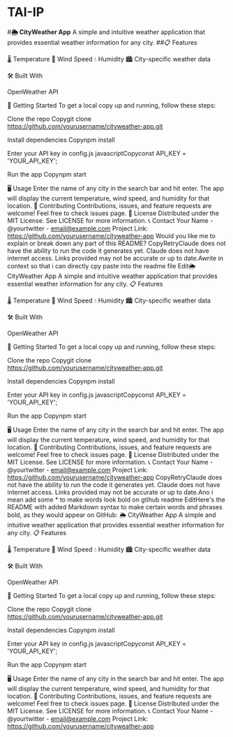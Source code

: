 # TAI-IP

#**🌦️ CityWeather App**
A simple and intuitive weather application that provides essential weather information for any city.
##📋 Features

🌡️ Temperature
💨 Wind Speed
💧 Humidity
🏙️ City-specific weather data

🛠️ Built With

OpenWeather API

🚀 Getting Started
To get a local copy up and running, follow these steps:

Clone the repo
Copygit clone https://github.com/yourusername/cityweather-app.git

Install dependencies
Copynpm install

Enter your API key in config.js
javascriptCopyconst API_KEY = 'YOUR_API_KEY';

Run the app
Copynpm start


🖥️ Usage
Enter the name of any city in the search bar and hit enter. The app will display the current temperature, wind speed, and humidity for that location.
🤝 Contributing
Contributions, issues, and feature requests are welcome! Feel free to check issues page.
📝 License
Distributed under the MIT License. See LICENSE for more information.
📞 Contact
Your Name - @yourtwitter - email@example.com
Project Link: https://github.com/yourusername/cityweather-app
Would you like me to explain or break down any part of this README? CopyRetryClaude does not have the ability to run the code it generates yet. Claude does not have internet access. Links provided may not be accurate or up to date.Awrite in context so that i can directly cpy paste into the readme file Edit🌦️ CityWeather App
A simple and intuitive weather application that provides essential weather information for any city.
📋 Features

🌡️ Temperature
💨 Wind Speed
💧 Humidity
🏙️ City-specific weather data

🛠️ Built With

OpenWeather API

🚀 Getting Started
To get a local copy up and running, follow these steps:

Clone the repo
Copygit clone https://github.com/yourusername/cityweather-app.git

Install dependencies
Copynpm install

Enter your API key in config.js
javascriptCopyconst API_KEY = 'YOUR_API_KEY';

Run the app
Copynpm start


🖥️ Usage
Enter the name of any city in the search bar and hit enter. The app will display the current temperature, wind speed, and humidity for that location.
🤝 Contributing
Contributions, issues, and feature requests are welcome! Feel free to check issues page.
📝 License
Distributed under the MIT License. See LICENSE for more information.
📞 Contact
Your Name - @yourtwitter - email@example.com
Project Link: https://github.com/yourusername/cityweather-app CopyRetryClaude does not have the ability to run the code it generates yet. Claude does not have internet access. Links provided may not be accurate or up to date.Ano i mean add some * to make words look bold on gtihub readme EditHere's the README with added Markdown syntax to make certain words and phrases bold, as they would appear on GitHub:
🌦️ CityWeather App
A simple and intuitive weather application that provides essential weather information for any city.
📋 Features

🌡️ Temperature
💨 Wind Speed
💧 Humidity
🏙️ City-specific weather data

🛠️ Built With

OpenWeather API

🚀 Getting Started
To get a local copy up and running, follow these steps:

Clone the repo
Copygit clone https://github.com/yourusername/cityweather-app.git

Install dependencies
Copynpm install

Enter your API key in config.js
javascriptCopyconst API_KEY = 'YOUR_API_KEY';

Run the app
Copynpm start


🖥️ Usage
Enter the name of any city in the search bar and hit enter. The app will display the current temperature, wind speed, and humidity for that location.
🤝 Contributing
Contributions, issues, and feature requests are welcome! Feel free to check issues page.
📝 License
Distributed under the MIT License. See LICENSE for more information.
📞 Contact
Your Name - @yourtwitter - email@example.com
Project Link: https://github.com/yourusername/cityweather-app
